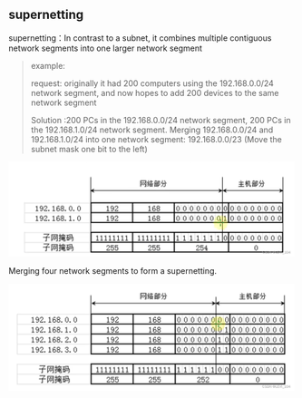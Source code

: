 ## supernetting

supernetting：In contrast to a subnet, it combines multiple contiguous network segments into one larger network segment

> example:
>
> request: originally it had 200 computers using the 192.168.0.0/24 network segment, and now hopes to add 200 devices to the same network segment
>
> Solution :200 PCs in the 192.168.0.0/24 network segment, 200 PCs in the 192.168.1.0/24 network segment. Merging 192.168.0.0/24 and 192.168.1.0/24 into one network segment: 192.168.0.0/23 (Move the subnet mask one bit to the left)

![img](imags/2.1.png)

Merging four network segments to form a supernetting.

![img](imags/2.2.png)
